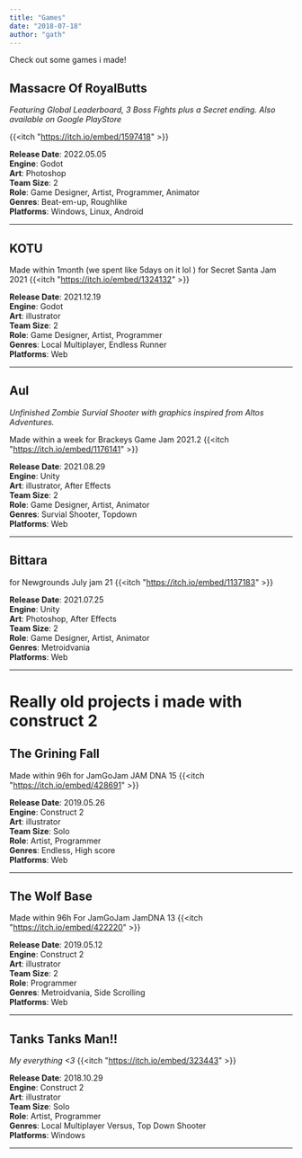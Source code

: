 ```yaml
---
title: "Games"
date: "2018-07-18"
author: "gath" 
---
```


Check out some games i made!

## Massacre Of RoyalButts
_Featuring Global Leaderboard, 3 Boss Fights plus a Secret ending. Also available on Google PlayStore_

{{<itch "https://itch.io/embed/1597418" >}}

**Release Date**: 2022.05.05 
<br> **Engine**: Godot
<br> **Art**: Photoshop
<br> **Team Size**: 2
<br> **Role**: Game Designer, Artist, Programmer, Animator
<br> **Genres**: Beat-em-up, Roughlike
<br> **Platforms**: Windows, Linux, Android
<hr>
<!-- Back when Sri Lankan economical crisis got to its peak me and my friend Inuka teamed up to make a video game representing the mental state of litrealy every fellow sri lankan. I worked on it mostly as the artist, drawing everything on paper and bringing them to life with photoshop and frame by frame hand drawn animations.And as for the game engine we went with godot because its freaking awesome ya know. As our very first commerical release both of were really proud and happy for what we were able to achieve in a really short period of time with very limited resources. -->



## KOTU
Made within 1month (we spent like 5days on it lol ) for Secret Santa Jam 2021
{{<itch "https://itch.io/embed/1324132" >}}

**Release Date**: 2021.12.19 
<br> **Engine**: Godot
<br> **Art**: illustrator
<br> **Team Size**: 2
<br> **Role**: Game Designer, Artist, Programmer
<br> **Genres**: Local Multiplayer, Endless Runner
<br> **Platforms**: Web
<hr>

## Aul
_Unfinished Zombie Survial Shooter with graphics inspired from Altos Adventures._

Made within a week for Brackeys Game Jam 2021.2
{{<itch "https://itch.io/embed/1176141" >}}

**Release Date**: 2021.08.29 
<br> **Engine**: Unity
<br> **Art**: illustrator, After Effects
<br> **Team Size**: 2
<br> **Role**: Game Designer, Artist, Animator
<br> **Genres**: Survial Shooter, Topdown
<br> **Platforms**: Web
<hr>

## Bittara
for Newgrounds July jam 21
{{<itch "https://itch.io/embed/1137183" >}}

**Release Date**: 2021.07.25
<br> **Engine**: Unity
<br> **Art**: Photoshop, After Effects
<br> **Team Size**: 2
<br> **Role**: Game Designer, Artist, Animator
<br> **Genres**: Metroidvania
<br> **Platforms**: Web
<hr>

# Really old projects i made with construct 2

## The Grining Fall
Made within 96h for JamGoJam JAM DNA 15
{{<itch "https://itch.io/embed/428691" >}}

**Release Date**: 2019.05.26
<br> **Engine**: Construct 2
<br> **Art**: illustrator
<br> **Team Size**: Solo
<br> **Role**: Artist, Programmer
<br> **Genres**: Endless, High score
<br> **Platforms**: Web
<hr>

## The Wolf Base
Made within 96h For JamGoJam JamDNA 13
{{<itch "https://itch.io/embed/422220" >}}

**Release Date**: 2019.05.12
<br> **Engine**: Construct 2
<br> **Art**: illustrator
<br> **Team Size**: 2
<br> **Role**: Programmer
<br> **Genres**: Metroidvania, Side Scrolling
<br> **Platforms**: Web
<hr>

## Tanks Tanks Man!!
_My everything <3_
{{<itch "https://itch.io/embed/323443" >}}

**Release Date**: 2018.10.29
<br> **Engine**: Construct 2
<br> **Art**: illustrator
<br> **Team Size**: Solo
<br> **Role**: Artist, Programmer
<br> **Genres**: Local Multiplayer Versus, Top Down Shooter
<br> **Platforms**: Windows
<hr>